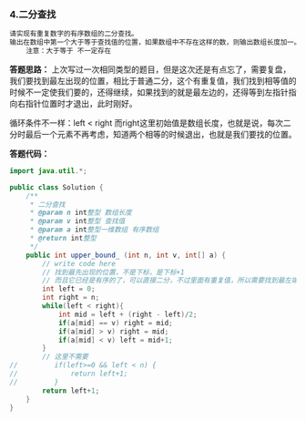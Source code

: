 ### 4.二分查找

```java
请实现有重复数字的有序数组的二分查找。
输出在数组中第一个大于等于查找值的位置，如果数组中不存在这样的数，则输出数组长度加一。
    注意：大于等于 不一定存在
```



**答题思路：** 上次写过一次相同类型的题目，但是这次还是有点忘了，需要复盘，我们要找到最左出现的位置，相比于普通二分，这个有重复值，我们找到相等值的时候不一定使我们要的，还得继续，如果找到的就是最左边的，还得等到左指针指向右指针位置时才退出，此时刚好。

循环条件不一样：left < right 而right这里初始值是数组长度，也就是说，每次二分时最后一个元素不再考虑，知道两个相等的时候退出，也就是我们要找的位置。



**答题代码：** 

```java
import java.util.*;

public class Solution {
    /**
     * 二分查找
     * @param n int整型 数组长度
     * @param v int整型 查找值
     * @param a int整型一维数组 有序数组
     * @return int整型
     */
    public int upper_bound_ (int n, int v, int[] a) {
        // write code here
        // 找到最先出现的位置，不是下标，是下标+1
        // 而且它已经是有序的了，可以直接二分，不过里面有重复值，所以需要找到最左端出现的相同值
        int left = 0;
        int right = n;
        while(left < right){
            int mid = left + (right - left)/2;
            if(a[mid] == v) right = mid;
            if(a[mid] > v) right = mid;
            if(a[mid] < v) left = mid+1;
        }
        // 这里不需要
//         if(left>=0 && left < n) {
//             return left+1;
//         }
        return left+1;
    }
}
```

